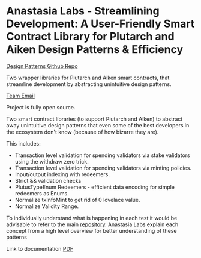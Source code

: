 # Anastasia Labs - Streamlining Development: A User-Friendly Smart Contract Library for Plutarch and Aiken Design Patterns & Efficiency

[Design Patterns Github Repo](https://github.com/Anastasia-Labs/design-patterns)

Two wrapper libraries for Plutarch and Aiken smart contracts, that streamline development by abstracting unintuitive design patterns.

[Team Email](info@anastasialabs.com)

Project is fully open source.

Two smart contract libraries (to support Plutarch and Aiken) to abstract away unintuitive design patterns that even some of the best developers in the ecosystem don't know (because of how bizarre they are).

This includes:

* Transaction level validation for spending validators via stake validators using the withdraw zero trick.
* Transaction level validation for spending validators via minting policies.
* Input/output indexing with redeemers.
* Strict && validation checks
* PlutusTypeEnum Redeemers - efficient data encoding for simple redeemers as Enums.
* Normalize txInfoMint to get rid of 0 lovelace value.
* Normalize Validity Range.

To individually understand what is happening in each test it would be advisable to refer to the main [repository](https://github.com/Anastasia-Labs/design-patterns). Anastasia Labs explain each concept from a high level overview for better understanding of these patterns

Link to documentation [PDF](https://drive.google.com/file/d/1Oju4cMF7jrIjh5VbIueTyp45T45g1159/view?usp=sharing)
